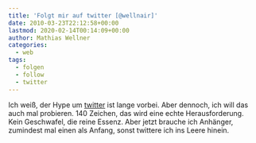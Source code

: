 ```yaml
---
title: 'Folgt mir auf twitter [@wellnair]'
date: 2010-03-23T22:12:58+00:00
lastmod: 2020-02-14T00:14:09+00:00
author: Mathias Wellner
categories:
  - web
tags:
  - folgen
  - follow
  - twitter
---
```

Ich weiß, der Hype um [twitter](http://twitter.com) ist lange vorbei. Aber dennoch, ich will das auch mal probieren. 140 Zeichen, das wird eine echte Herausforderung. Kein Geschwafel, die reine Essenz. Aber jetzt brauche ich Anhänger, zumindest mal einen als Anfang, sonst twittere ich ins Leere hinein.